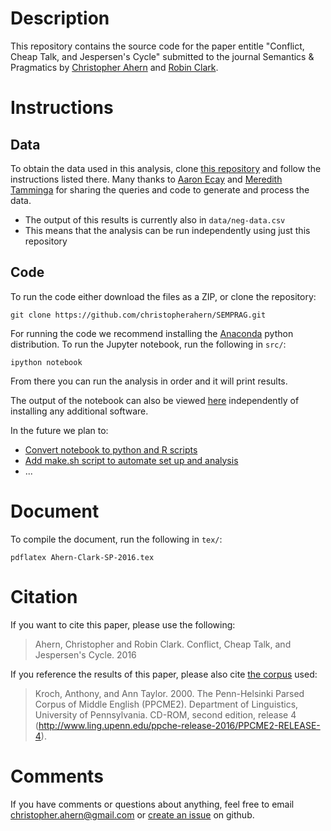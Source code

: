 # Description

This repository contains the source code for the paper entitle 
"Conflict, Cheap Talk, and Jespersen's Cycle" submitted to the journal
Semantics & Pragmatics by [Christopher Ahern](http://christopherahern.github.io/)
 and [Robin Clark](http://www.ling.upenn.edu/~rclark/Site/Welcome.html).


# Instructions

## Data

To obtain the data used in this analysis, clone 
[this repository](https://github.com/christopherahern/digs15-negative-priming.git)
and follow the instructions listed there. Many thanks to 
[Aaron Ecay](http://aaronecay.com/) and
[Meredith Tamminga](http://meredithtamminga.com/) for sharing the queries and code 
to generate and process the data.

* The output of this results is currently also in `data/neg-data.csv`
* This means that the analysis can be run independently using just this repository

## Code

To run the code either download the files as a ZIP, or clone the repository:

    git clone https://github.com/christopherahern/SEMPRAG.git

For running the code we recommend installing the [Anaconda](https://www.continuum.io/downloads)
python distribution. To run the Jupyter notebook, run the following in `src/`:

    ipython notebook

From there you can run the analysis in order and it will print results. 

The output of the notebook can also be viewed [here](http://nbviewer.jupyter.org/github/christopherahern/SEMPRAG/blob/master/src/Ahern-Clark-SP-2016-Appendix.ipynb) independently of installing any additional software. 

In the future we plan to:
* [Convert notebook to python and R scripts](https://github.com/christopherahern/SEMPRAG/issues/1)
* [Add make.sh script to automate set up and analysis](https://github.com/christopherahern/SEMPRAG/issues/2) 
* ...


# Document

To compile the document, run the following in `tex/`:

    pdflatex Ahern-Clark-SP-2016.tex

# Citation

If you want to cite this paper, please use the following:

> Ahern, Christopher and Robin Clark. Conflict, Cheap Talk, and Jespersen's Cycle. 2016

If you reference the results of this paper, please also cite [the corpus](https://www.ling.upenn.edu/hist-corpora/citing-corpora.html)
 used:

> Kroch, Anthony, and Ann Taylor. 2000. The Penn-Helsinki Parsed Corpus of Middle English (PPCME2). Department of Linguistics, University of Pennsylvania. CD-ROM, second edition, release 4 (http://www.ling.upenn.edu/ppche-release-2016/PPCME2-RELEASE-4). 

# Comments

If you have comments or questions about anything, feel free to email christopher.ahern@gmail.com 
or [create an issue](https://github.com/christopherahern/SEMPRAG/issues) on github.
